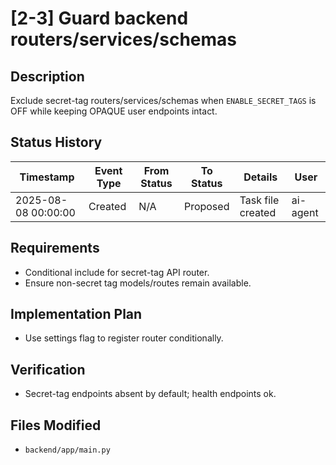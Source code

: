 # [2-3] Guard backend routers/services/schemas

## Description
Exclude secret-tag routers/services/schemas when `ENABLE_SECRET_TAGS` is OFF while keeping OPAQUE user endpoints intact.

## Status History
| Timestamp | Event Type | From Status | To Status | Details | User |
|-----------|------------|-------------|-----------|---------|------|
| 2025-08-08 00:00:00 | Created | N/A | Proposed | Task file created | ai-agent |

## Requirements
- Conditional include for secret-tag API router.
- Ensure non-secret tag models/routes remain available.

## Implementation Plan
- Use settings flag to register router conditionally.

## Verification
- Secret-tag endpoints absent by default; health endpoints ok.

## Files Modified
- `backend/app/main.py`
